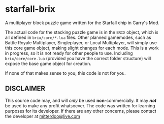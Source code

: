 # starfall-brix
A multiplayer block puzzle game written for the Starfall chip in Garry's Mod.

The actual code for the stacking puzzle game is in the `BRIX` object, which is all defined in `brix/core/*.lua` files.
Other planned gamemodes, such as Battle Royale Multiplayer, Singleplayer, or Local Multiplayer, will simply use this core game object, making slight changes for each mode.
This is a work in progress, so it is not ready for other people to use. Including `brix/core/core.lua` (provided you have the correct folder structure) will expose the base game object for creation.

If none of that makes sense to you, this code is not for you.

## DISCLAIMER
This source code may, and will *only* be used **non**-commercially. It may ***not*** be used to make any profit whatsoever. The code was written for learning purposes for its developer. If there are any other concerns, please contact the developer at mitterdoo@live.com
